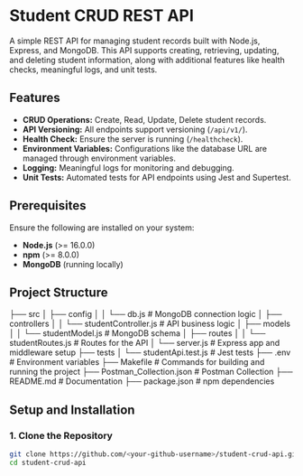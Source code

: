 # Student CRUD REST API

A simple REST API for managing student records built with Node.js, Express, and MongoDB. This API supports creating, retrieving, updating, and deleting student information, along with additional features like health checks, meaningful logs, and unit tests.

## Features

- **CRUD Operations:** Create, Read, Update, Delete student records.
- **API Versioning:** All endpoints support versioning (`/api/v1/`).
- **Health Check:** Ensure the server is running (`/healthcheck`).
- **Environment Variables:** Configurations like the database URL are managed through environment variables.
- **Logging:** Meaningful logs for monitoring and debugging.
- **Unit Tests:** Automated tests for API endpoints using Jest and Supertest.

## Prerequisites

Ensure the following are installed on your system:
- **Node.js** (>= 16.0.0)
- **npm** (>= 8.0.0)
- **MongoDB** (running locally)

## Project Structure

├── src │ ├── config │ │ └── db.js # MongoDB connection logic │ ├── controllers │ │ └── studentController.js # API business logic │ ├── models │ │ └── studentModel.js # MongoDB schema │ ├── routes │ │ └── studentRoutes.js # Routes for the API │ └── server.js # Express app and middleware setup ├── tests │ └── studentApi.test.js # Jest tests ├── .env # Environment variables ├── Makefile # Commands for building and running the project ├── Postman_Collection.json # Postman Collection ├── README.md # Documentation ├── package.json # npm dependencies


## Setup and Installation

### 1. Clone the Repository
```bash
git clone https://github.com/<your-github-username>/student-crud-api.git
cd student-crud-api
